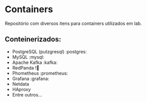 # Containers
Repositório com diversos itens para containers utilizados em lab.

## Conteinerizados:
-  PostgreSQL (putzgresql) :postgres:
-  MySQL :mysql:
-  Apache Kafka :kafka:
-  RedPanda !🐼
-  Phometheus :prometheus:
-  Grafana :grafana:
-  Netdata 
-  HAproxy
-  Entre outros...
